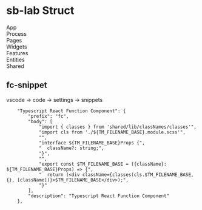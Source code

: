 # sb-lab Struct

App </br>
Process </br>
Pages </br>
Widgets </br>
Features </br>
Entities </br>
Shared </br>

## fc-snippet

vscode -> code -> settings -> snippets

```
	"Typescript React Function Component": {
		"prefix": "fc",
		"body": [
			"import { classes } from 'shared/lib/classNames/classes'",
			"import cls from './${TM_FILENAME_BASE}.module.scss'",
			"",
			"interface ${TM_FILENAME_BASE}Props {",
			"  className?: string;",
			"}",
			"",
			"export const $TM_FILENAME_BASE = ({className}: ${TM_FILENAME_BASE}Props) => {",
			"  return (<div className={classes(cls.$TM_FILENAME_BASE, {}, [className])}>$TM_FILENAME_BASE</div>);",
			"}"
		],
		"description": "Typescript React Function Component"
	},
```
